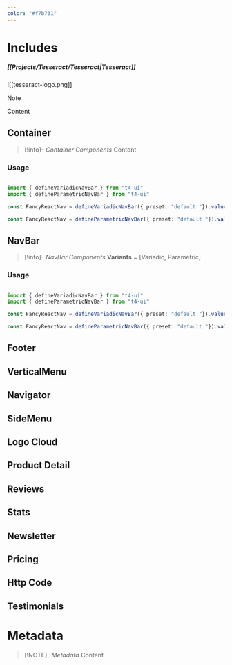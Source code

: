 ```yaml
---
color: "#f7b731"
---
```

# Includes
##### [[Projects/Tesseract/Tesseract|Tesseract]]

![[tesseract-logo.png]]
> [!NOTE]
> Content



## Container
> [!info]- *Container Components*
> Content

### Usage
```ts

import { defineVariadicNavBar } from "t4-ui"
import { defineParametricNavBar } from "t4-ui"

const FancyReactNav = defineVariadicNavBar({ preset: "default "}).value()

const FancyReactNav = defineParametricNavBar({ preset: "default "}).value()
```
## NavBar
> [!info]- *NavBar Components*
> **Variants** = [Variadic, Parametric]

### Usage
```ts

import { defineVariadicNavBar } from "t4-ui"
import { defineParametricNavBar } from "t4-ui"

const FancyReactNav = defineVariadicNavBar({ preset: "default "}).value()

const FancyReactNav = defineParametricNavBar({ preset: "default "}).value()
```
## Footer
## VerticalMenu
## Navigator
## SideMenu
## Logo Cloud
## Product Detail
## Reviews
## Stats
## Newsletter
## Pricing
## Http Code
## Testimonials



# Metadata
> [!NOTE]- *Metadata*
> Content